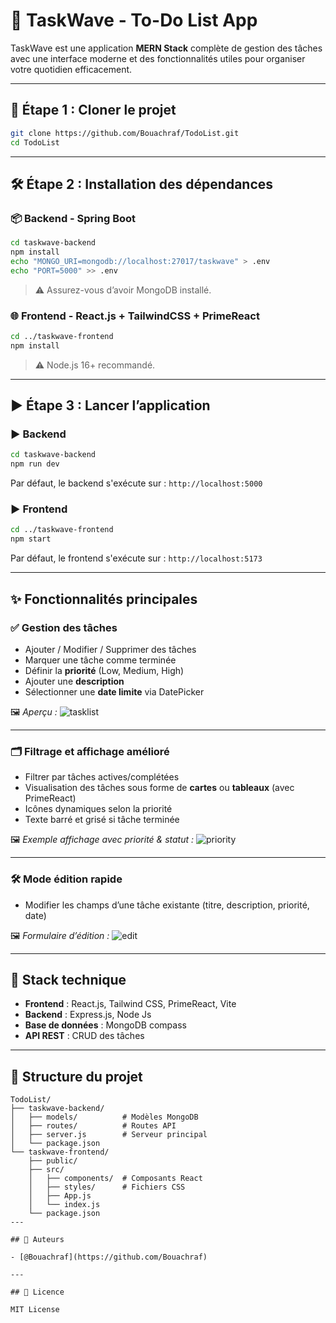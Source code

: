 
# 📝 TaskWave - To-Do List App

TaskWave est une application **MERN Stack** complète de gestion des tâches avec une interface moderne et des fonctionnalités utiles pour organiser votre quotidien efficacement.

---

## 🚀 Étape 1 : Cloner le projet

```bash
git clone https://github.com/Bouachraf/TodoList.git
cd TodoList
```

---

## 🛠️ Étape 2 : Installation des dépendances

### 📦 Backend - Spring Boot

```bash
cd taskwave-backend
npm install
echo "MONGO_URI=mongodb://localhost:27017/taskwave" > .env
echo "PORT=5000" >> .env
```

> ⚠️ Assurez-vous d’avoir MongoDB installé.

### 🌐 Frontend - React.js + TailwindCSS + PrimeReact

```bash
cd ../taskwave-frontend
npm install
```

> ⚠️ Node.js 16+ recommandé.

---

## ▶️ Étape 3 : Lancer l’application

### ▶️ Backend

```bash
cd taskwave-backend
npm run dev
```

Par défaut, le backend s'exécute sur : `http://localhost:5000`

### ▶️ Frontend

```bash
cd ../taskwave-frontend
npm start
```

Par défaut, le frontend s'exécute sur : `http://localhost:5173`

---

## ✨ Fonctionnalités principales

### ✅ Gestion des tâches
- Ajouter / Modifier / Supprimer des tâches
- Marquer une tâche comme terminée
- Définir la **priorité** (Low, Medium, High)
- Ajouter une **description**
- Sélectionner une **date limite** via DatePicker

🖼️ _Aperçu :_
![tasklist](./screenshots/task-list.png)

---

### 🗂️ Filtrage et affichage amélioré
- Filtrer par tâches actives/complétées	
- Visualisation des tâches sous forme de **cartes** ou **tableaux** (avec PrimeReact)
- Icônes dynamiques selon la priorité
- Texte barré et grisé si tâche terminée

🖼️ _Exemple affichage avec priorité & statut :_
![priority](./screenshots/priority-status.png)

---

### 🛠️ Mode édition rapide

- Modifier les champs d’une tâche existante (titre, description, priorité, date)

🖼️ _Formulaire d’édition :_
![edit](./screenshots/edit-task.png)

---

## 🧰 Stack technique

- **Frontend** : React.js, Tailwind CSS, PrimeReact, Vite
- **Backend** : Express.js, Node Js
- **Base de données** : MongoDB compass
- **API REST** : CRUD des tâches

---

## 📂 Structure du projet

```
TodoList/
├── taskwave-backend/
│   ├── models/          # Modèles MongoDB
│   ├── routes/          # Routes API
│   ├── server.js        # Serveur principal
│   └── package.json
└── taskwave-frontend/
    ├── public/
    ├── src/
    │   ├── components/  # Composants React
    │   ├── styles/      # Fichiers CSS
    │   ├── App.js
    │   └── index.js
    └── package.json
---

## 🙌 Auteurs

- [@Bouachraf](https://github.com/Bouachraf)

---

## 📜 Licence

MIT License
